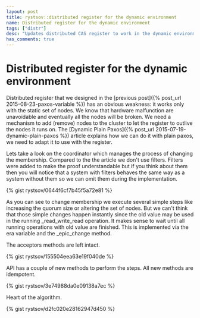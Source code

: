 ```yaml
---
layout: post
title: rystsov::distributed register for the dynamic environment
name: Distributed register for the dynamic environment
tags: ["distr"]
desc: "Updates distributed CAS register to work in the dynamic environment"
has_comments: true
---
```


<h1>Distributed register for the dynamic environment</h1>

Distributed register that we designed in the [previous post]({% post_url 2015-08-23-paxos-variable %}) has an obvious weakness: it works only with the static set of nodes. We know that hardware malfunction are unavoidable and eventually all the nodes will be broken. We need a mechanism to add (remove) nodes to the cluster to let the register to outlive the nodes it runs on. The [Dynamic Plain Paxos]({% post_url 2015-07-19-dynamic-plain-paxos %}) article explains how we can do it with plain paxos, we need to adapt it to use with the register.

Lets take a look on the coordinator which manages the process of changing the membership. Compared to the the article we don't use filters. Filters were added to make the proof understandable but if you think about them then you will notice that a system with filters behaves the same way as a system without them so we can omit them during the implementation.

{% gist rystsov/0644f6cf7b45f5a72e81 %}

As you can see to change membership we execute several simple steps like increasing the quorum size or altering the set of nodes. But we can't think that those simple changes happen instantly since the old value may be used in the running _read_write_read operation. It makes sense to wait until all running operations with old value are finished. This is implemented via the era variable and the _epic_change method.

The acceptors methods are left intact.

{% gist rystsov/155504eea63e19f040de %}

API has a couple of new methods to perform the steps. All new methods are idempotent.

{% gist rystsov/3e74988da0e09138a7ec %}

Heart of the algorithm.

{% gist rystsov/d2fc020e28162947d450 %}
